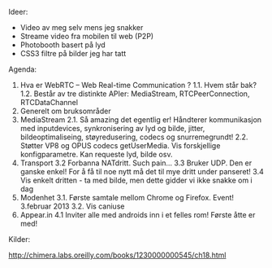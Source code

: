 Ideer:

* Video av meg selv mens jeg snakker
* Streame video fra mobilen til web (P2P)
* Photobooth basert på lyd
* CSS3 filtre på bilder jeg har tatt


Agenda:

1. Hva er WebRTC – Web Real-time Communication ?
    1.1. Hvem står bak?
    1.2. Består av tre distinkte APIer: MediaStream, RTCPeerConnection, RTCDataChannel
2. Generelt om bruksområder
2. MediaStream
    2.1. Så amazing det egentlig er! Håndterer kommunikasjon med inputdevices, synkronisering av lyd og bilde, jitter, bildeoptimaliseing, støyredusering, codecs og snurremegrundt!
    2.2. Støtter VP8 og OPUS codecs
    getUserMedia. Vis forskjellige konfigparametre. Kan requeste lyd, bilde osv.
3. Transport
    3.2 Forbanna NATdritt. Such pain…
    3.3 Bruker UDP. Den er ganske enkel! For å få til noe nytt må det til  mye dritt under panseret!
    3.4 Vis enkelt dritten - ta med bilde, men dette gidder vi ikke snakke om i dag
3. Modenhet
    3.1. Første samtale mellom Chrome og Firefox. Event! 3.februar 2013
    3.2. Vis caniuse
4. Appear.in
    4.1 Inviter alle med androids inn i et felles rom! Første åtte er med!


Kilder:

http://chimera.labs.oreilly.com/books/1230000000545/ch18.html